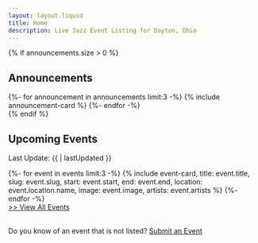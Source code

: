 ```yaml
---
layout: layout.liquid
title: Home
description: Live Jazz Event Listing for Dayton, Ohio
---
```


{% if announcements.size > 0 %}
<section class="announcements-list">
  <h1>Announcements</h1>
    {%- for announcement in announcements limit:3 -%}
      {% include announcement-card %}
    {%- endfor -%}
</section>
{% endif %}

<section class="events-list">
<h1>Upcoming Events</h1>
<p>Last Update: {{ | lastUpdated }}</p>
	{%- for event in events limit:3 -%}
		{% include event-card, 
			title: event.title,
			slug: event.slug,
			start: event.start,
			end: event.end,
			location: event.location.name,
			image: event.image,
			artists: event.artists
		%}
	{%- endfor -%}
<div class="align-right">
	<a href="/events">>> View All Events</a>
</div>

<br>

<p>Do you know of an event that is not listed?
<a href="https://docs.google.com/forms/d/1NyrLlwjvzLAs2NoT3FGgvo0-WkU7SNp43AoPIaG0LPo/viewform" target="_blank" class="btn btn-inline">Submit an Event</a>
</p>

</section>